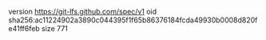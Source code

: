 version https://git-lfs.github.com/spec/v1
oid sha256:ac11224902a3890c044395f1f65b86376184fcda49930b0008d820fe41ff6feb
size 771
